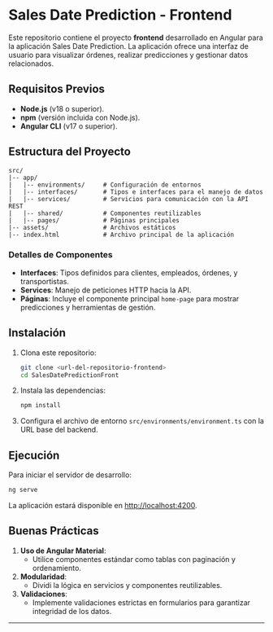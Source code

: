 # Sales Date Prediction - Frontend

Este repositorio contiene el proyecto **frontend** desarrollado en Angular para la aplicación Sales Date Prediction. La aplicación ofrece una interfaz de usuario para visualizar órdenes, realizar predicciones y gestionar datos relacionados.

## Requisitos Previos

- **Node.js** (v18 o superior).
- **npm** (versión incluida con Node.js).
- **Angular CLI** (v17 o superior).

## Estructura del Proyecto

```plaintext
src/
|-- app/
|   |-- environments/     # Configuración de entornos
|   |-- interfaces/       # Tipos e interfaces para el manejo de datos
|   |-- services/         # Servicios para comunicación con la API REST
|   |-- shared/           # Componentes reutilizables
|   |-- pages/            # Páginas principales
|-- assets/               # Archivos estáticos
|-- index.html            # Archivo principal de la aplicación
```

### Detalles de Componentes

- **Interfaces**: Tipos definidos para clientes, empleados, órdenes, y transportistas.
- **Services**: Manejo de peticiones HTTP hacia la API.
- **Páginas**: Incluye el componente principal `home-page` para mostrar predicciones y herramientas de gestión.

## Instalación

1. Clona este repositorio:
   ```bash
   git clone <url-del-repositorio-frontend>
   cd SalesDatePredictionFront
   ```

2. Instala las dependencias:
   ```bash
   npm install
   ```

3. Configura el archivo de entorno `src/environments/environment.ts` con la URL base del backend.

## Ejecución

Para iniciar el servidor de desarrollo:

```bash
ng serve
```

La aplicación estará disponible en [http://localhost:4200](http://localhost:4200).

## Buenas Prácticas

1. **Uso de Angular Material**:
   - Utilice componentes estándar como tablas con paginación y ordenamiento.
2. **Modularidad**:
   - Dividi la lógica en servicios y componentes reutilizables.
3. **Validaciones**:
   - Implemente validaciones estrictas en formularios para garantizar integridad de los datos.


---



